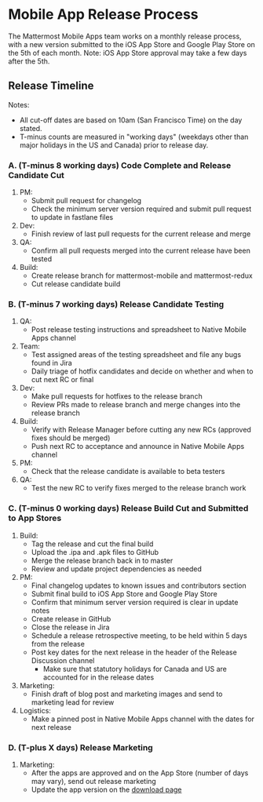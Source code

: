 # Mobile App Release Process

The Mattermost Mobile Apps team works on a monthly release process, with a new version submitted to the iOS App Store and Google Play Store on the 5th of each month. Note: iOS App Store approval may take a few days after the 5th. 

## Release Timeline

Notes:

- All cut-off dates are based on 10am (San Francisco Time) on the day stated.
- T-minus counts are measured in "working days" (weekdays other than major holidays in the US and Canada) prior to release day.

### A. (T-minus 8 working days) Code Complete and Release Candidate Cut 

1. PM:
    - Submit pull request for changelog
    - Check the minimum server version required and submit pull request to update in fastlane files
2. Dev:
    - Finish review of last pull requests for the current release and merge
3. QA:
    - Confirm all pull requests merged into the current release have been tested
4. Build:
    - Create release branch for mattermost-mobile and mattermost-redux
    - Cut release candidate build


### B. (T-minus 7 working days) Release Candidate Testing

1. QA:
    - Post release testing instructions and spreadsheet to Native Mobile Apps channel
2. Team:
    - Test assigned areas of the testing spreadsheet and file any bugs found in Jira 
    - Daily triage of hotfix candidates and decide on whether and when to cut next RC or final
3. Dev:
    - Make pull requests for hotfixes to the release branch
    - Review PRs made to release branch and merge changes into the release branch
4. Build:
    - Verify with Release Manager before cutting any new RCs (approved fixes should be merged)
    - Push next RC to acceptance and announce in Native Mobile Apps channel
5. PM:
    - Check that the release candidate is available to beta testers 
6. QA: 
    - Test the new RC to verify fixes merged to the release branch work

### C. (T-minus 0 working days) Release Build Cut and Submitted to App Stores 

1. Build: 
    - Tag the release and cut the final build
    - Upload the .ipa and .apk files to GitHub
    - Merge the release branch back in to master
    - Review and update project dependencies as needed
2. PM:
    - Final changelog updates to known issues and contributors section
    - Submit final build to iOS App Store and Google Play Store
    - Confirm that minimum server version required is clear in update notes 
    - Create release in GitHub 
    - Close the release in Jira 
    - Schedule a release retrospective meeting, to be held within 5 days from the release
    - Post key dates for the next release in the header of the Release Discussion channel
        - Make sure that statutory holidays for Canada and US are accounted for in the release dates
3. Marketing:
    - Finish draft of blog post and marketing images and send to marketing lead for review
4. Logistics:
    - Make a pinned post in Native Mobile Apps channel with the dates for next release

### D. (T-plus X days) Release Marketing

1. Marketing:
    - After the apps are approved and on the App Store (number of days may vary), send out release marketing
    - Update the app version on the [download page](https://about.mattermost.com/download/#mattermostApps)

